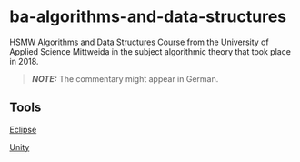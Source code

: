 # ba-algorithms-and-data-structures

HSMW Algorithms and Data Structures Course from the University of Applied Science Mittweida in the subject algorithmic theory that took place in 2018.

> **_NOTE:_** The commentary might appear in German.

## Tools

[Eclipse](https://www.eclipse.org)

[Unity](https://unity.com/)